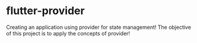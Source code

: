 # flutter-provider
 Creating an application using provider for state management!  The objective of this project is to apply the concepts of provider!
